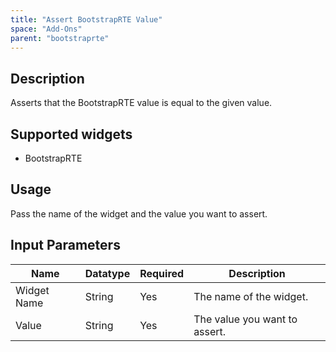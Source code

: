 ```yaml
---
title: "Assert BootstrapRTE Value"
space: "Add-Ons"
parent: "bootstraprte"
---
```

## Description
Asserts that the BootstrapRTE value is equal to the given value.

## Supported widgets
 + BootstrapRTE

## Usage
Pass the name of the widget and the value you want to assert.

## Input Parameters



Name | Datatype | Required | Description
---- | -------- | ------- |---------------
Widget Name | String | Yes | The name of the widget.
Value | String | Yes | The value you want to assert.
